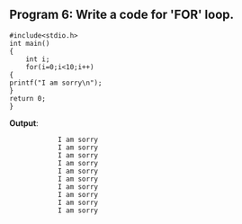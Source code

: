 ## Program 6: Write a code for 'FOR' loop.
```
#include<stdio.h>
int main()
{
    int i;
    for(i=0;i<10;i++)
{
printf("I am sorry\n");
}
return 0;
}
```
**Output**:
```
            I am sorry
            I am sorry
            I am sorry
            I am sorry
            I am sorry
            I am sorry
            I am sorry
            I am sorry
            I am sorry
            I am sorry
```            
            
